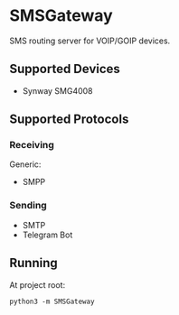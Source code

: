 # SMSGateway

SMS routing server for VOIP/GOIP devices.

## Supported Devices
* Synway SMG4008

## Supported Protocols

### Receiving
Generic:
* SMPP

### Sending
* SMTP
* Telegram Bot

## Running
At project root:

```shell
python3 -m SMSGateway
```